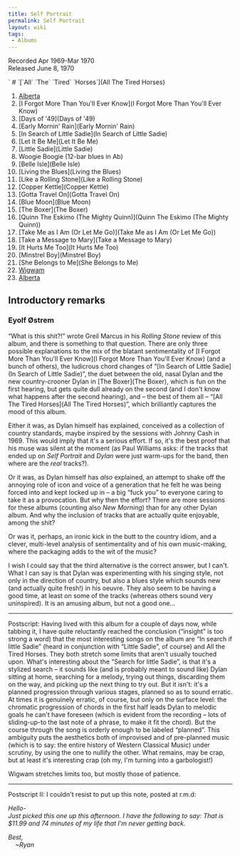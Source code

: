 ```yaml
---
title: Self Portrait
permalink: Self Portrait
layout: wiki
tags:
 - Albums
---
```


Recorded Apr 1969-Mar 1970  
Released June 8, 1970

<div id="songs">
` # `[`All` `The` `Tired` `Horses`](All The Tired Horses)

1.  [Alberta](Alberta)
2.  [I Forgot More Than You'll Ever
    Know](I Forgot More Than You'll Ever Know)
3.  [Days of '49](Days of '49)
4.  [Early Mornin' Rain](Early Mornin' Rain)
5.  [In Search of Little Sadie](In Search of Little Sadie)
6.  [Let It Be Me](Let It Be Me)
7.  [Little Sadie](Little Sadie)
8.  Woogie Boogie (12-bar blues in Ab)
9.  [Belle Isle](Belle Isle)
10. [Living the Blues](Living the Blues)
11. [Like a Rolling Stone](Like a Rolling Stone)
12. [Copper Kettle](Copper Kettle)
13. [Gotta Travel On](Gotta Travel On)
14. [Blue Moon](Blue Moon)
15. [The Boxer](The Boxer)
16. [Quinn The Eskimo (The Mighty
    Quinn)](Quinn The Eskimo (The Mighty Quinn))
17. [Take Me as I Am (Or Let Me
    Go)](Take Me as I Am (Or Let Me Go))
18. [Take a Message to Mary](Take a Message to Mary)
19. [It Hurts Me Too](It Hurts Me Too)
20. [Minstrel Boy](Minstrel Boy)
21. [She Belongs to Me](She Belongs to Me)
22. [Wigwam](Wigwam)
23. [Alberta](Alberta)

</div>
<div id="intro">
<h2>
Introductory remarks

</h2>
<h3>
Eyolf Østrem

</h3>
“What is this shit?!” wrote Greil Marcus in his <em>Rolling Stone</em>
review of this album, and there is something to that question. There are
only three possible explanations to the mix of the blatant
sentimentality of [I Forgot More Than You'll Ever
Know](I Forgot More Than You'll Ever Know) (and a bunch of
others), the ludicrous chord changes of “[In Search of Little
Sadie](In Search of Little Sadie)”, the duet between the old,
nasal Dylan and the new country-crooner Dylan in [The
Boxer](The Boxer), which is fun on the first hearing, but
gets quite dull already on the second (and I don't know what happens
after the second hearing), and – the best of them all – “[All The Tired
Horses](All The Tired Horses)”, which brilliantly captures
the mood of this album.

Either it was, as Dylan himself has explained, conceived as a collection
of country standards, maybe inspired by the sessions with Johnny Cash in
1969. This would imply that it's a serious effort. If so, it's the best
proof that his muse was silent at the moment (as Paul Williams asks: if
the tracks that ended up on <em>Self Portrait </em>and <em>Dylan</em>
were just warm-ups for the band, then where are the <em>real</em>
tracks?).

Or it was, as Dylan himself has <em>also</em> explained, an attempt to
shake off the annoying role of icon and voice of a generation that he
felt he was being forced into and kept locked up in – a big “fuck you”
to everyone caring to take it as a provocation. But why then the effort?
There are more sessions for these albums (counting also <em>New
Morning</em>) than for any other Dylan album. And why the inclusion of
tracks that are actually quite enjoyable, among the shit?

Or was it, perhaps, an ironic kick in the butt to the country idiom, and
a clever, multi-level analysis of sentimentality and of his own
music-making, where the packaging adds to the wit of the music?

I wish I could say that the third alternative is the correct answer, but
I can't. What I can say is that Dylan was experimenting with his singing
style, not only in the direction of country, but also a blues style
which sounds new (and actually quite fresh!) in his oeuvre. They also
seem to be having a good time, at least on some of the tracks (whereas
others sound very uninspired). It is an amusing album, but not a good
one…

<hr>
Postscript:  
Having lived with this album for a couple of days now, while tabbing it,
I have quite reluctantly reached the conclusion (“insight” is too strong
a word) that the most interesting songs on the album are “In search if
little Sadie” (heard in conjunction with “Little Sadie”, of course) and
All the Tired Horses. They both stretch some limits that aren't usually
touched upon. What's interesting about the “Search for little Sadie”, is
that it's a stylized search – it sounds like (and is probably meant to
sound like) Dylan sitting at home, searching for a melody, trying out
things, discarding them on the way, and picking up the next thing to try
out. But it isn't: it's a planned progression through various stages,
planned so as to sound erratic. At times it is genuinely erratic, of
course, but only on the surface level: the chromatic progression of
chords in the first half leads Dylan to melodic goals he can't have
foreseen (which is evident from the recording – lots of sliding-up-to
the last note of a phrase, to make it fit the chord). But the course
through the song is orderly enough to be labeled “planned”. This
ambiguity puts the aesthetics both of improvised and of pre-planned
music (which is to say: the entire history of Western Classical Music)
under scrutiny, by using the one to nullify the other. What remains, may
be crap, but at least it's interesting crap (oh my, I'm turning into a
garbologist!)

Wigwam stretches limits too, but mostly those of patience.

<hr>
Postscript II: I couldn't resist to put up this note, posted at r.m.d:

<em>Hello-  
Just picked this one up this afternoon. I have the following to say:
That is \$11.99 and 74 minutes of my life that I'm never getting back.  
  
Best,  
    \~Ryan</em>

</div>

